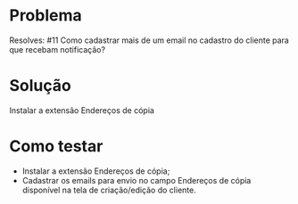 # Problema
Resolves: #11
Como cadastrar mais de um email no cadastro do cliente para que recebam notificação?

# Solução
Instalar a extensão Endereços de cópia

# Como testar
- Instalar a extensão Endereços de cópia;
- Cadastrar os emails para envio no campo Endereços de cópia disponível na tela de criação/edição do cliente.